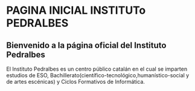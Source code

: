 # PAGINA INICIAL INSTITUTo PEDRALBES
## Bienvenido a la página oficial del Instituto Pedralbes 
El​ Instituto Pedralbes es un centro público catalán en el cual se imparten estudios de ESO,
Bachillerato(científico-tecnológico,humanístico-social y de artes escénicas) y Ciclos Formativos
de Informática.
